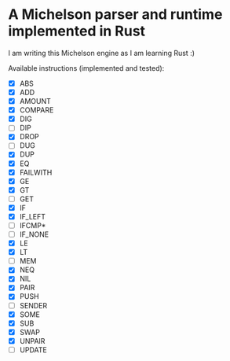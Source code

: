 # A Michelson parser and runtime implemented in Rust

I am writing this Michelson engine as I am learning Rust :)

Available instructions (implemented and tested):

- [x] ABS
- [x] ADD
- [x] AMOUNT
- [x] COMPARE
- [x] DIG
- [ ] DIP
- [x] DROP
- [ ] DUG
- [x] DUP
- [x] EQ
- [x] FAILWITH
- [x] GE
- [x] GT
- [ ] GET
- [x] IF
- [x] IF_LEFT
- [ ] IFCMP\*
- [ ] IF_NONE
- [x] LE
- [x] LT
- [ ] MEM
- [x] NEQ
- [x] NIL
- [x] PAIR
- [x] PUSH
- [ ] SENDER
- [x] SOME
- [x] SUB
- [x] SWAP
- [x] UNPAIR
- [ ] UPDATE

